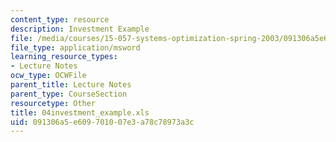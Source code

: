 ```yaml
---
content_type: resource
description: Investment Example
file: /media/courses/15-057-systems-optimization-spring-2003/091306a5e609701007e3a78c78973a3c_04investment_example.xls
file_type: application/msword
learning_resource_types:
- Lecture Notes
ocw_type: OCWFile
parent_title: Lecture Notes
parent_type: CourseSection
resourcetype: Other
title: 04investment_example.xls
uid: 091306a5-e609-7010-07e3-a78c78973a3c
---
```

